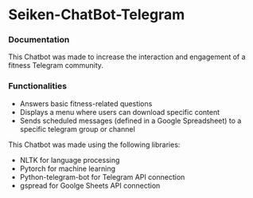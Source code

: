 # Seiken-ChatBot-Telegram

### Documentation

This Chatbot was made to increase the interaction and engagement of a fitness Telegram community.

### Functionalities
- Answers basic fitness-related questions
- Displays a menu where users can download specific content  
- Sends scheduled messages (defined in a Google Spreadsheet) to a specific telegram group or channel

This Chatbot was made using the following libraries:
- NLTK 	for language processing
- Pytorch 	for machine learning 
- Python-telegram-bot 		for Telegram API connection
- gspread	for Goolge Sheets API connection
